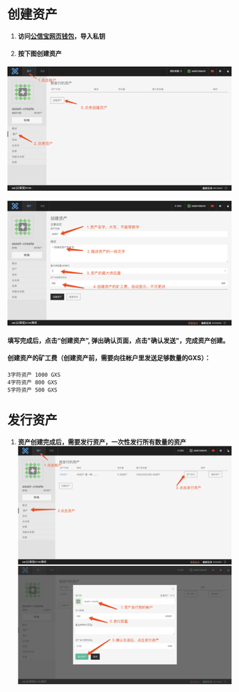 # 创建资产

1. #### 访问[公信宝网页钱包](https://wallet.gxb.io)，导入私钥
2. #### 按下图创建资产

#### ![](/assets/create_asset1.png)

![](/assets/create_asset2.png)

#### 填写完成后，点击“创建资产”, 弹出确认页面，点击"确认发送"，完成资产创建。

#### 创建资产的矿工费（创建资产前，需要向往帐户里发送足够数量的GXS）：

```
3字符资产 1000 GXS
4字符资产 800 GXS
5字符资产 500 GXS
```

# 发行资产

1. #### 资产创建完成后，需要发行资产，一次性发行所有数量的资产![](/assets/issue_asset1.png)![](/assets/issue_asset2.png)




